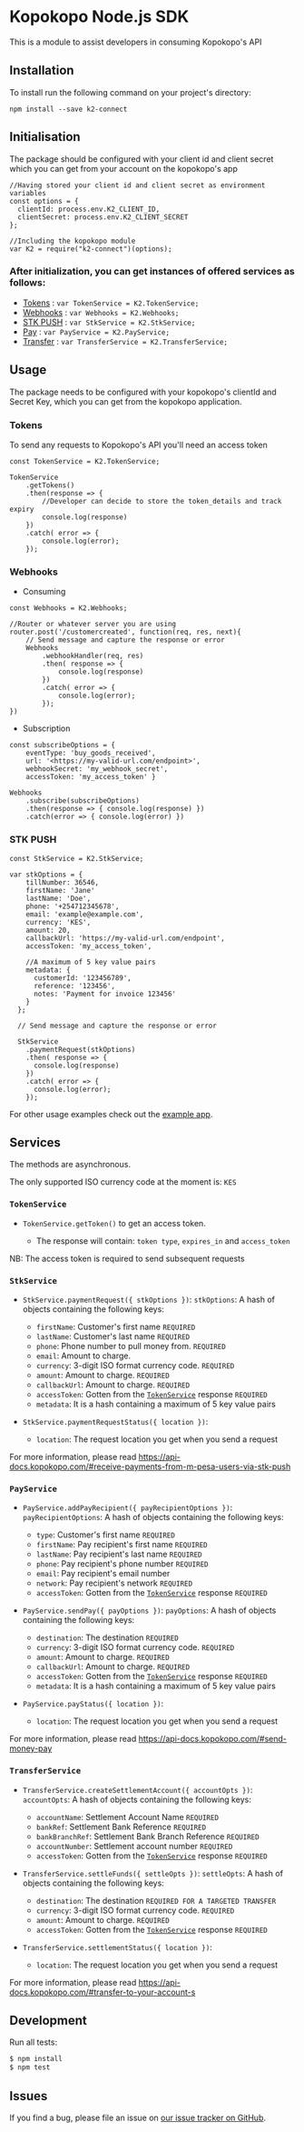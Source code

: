 # Kopokopo Node.js SDK

This is a module to assist developers in consuming Kopokopo's API

## Installation

To install run the following command on your project's directory:

```
npm install --save k2-connect
```

## Initialisation

The package should be configured with your client id and client secret which you can get from your account on the kopokopo's app

```node
//Having stored your client id and client secret as environment variables
const options = {
  clientId: process.env.K2_CLIENT_ID,
  clientSecret: process.env.K2_CLIENT_SECRET
};

//Including the kopokopo module
var K2 = require("k2-connect")(options);
```

### After initialization, you can get instances of offered services as follows:

- [Tokens](#tokenservice) : `var TokenService = K2.TokenService;`
- [Webhooks](#webhooks) : `var Webhooks = K2.Webhooks;`
- [STK PUSH](#stkservice) : `var StkService = K2.StkService;`
- [Pay](#payservice) : `var PayService = K2.PayService;`
- [Transfer](#transferservice) : `var TransferService = K2.TransferService;`

## Usage

The package needs to be configured with your kopokopo's clientId and Secret Key, which you can get from the kopokopo application.

### Tokens

To send any requests to Kopokopo's API you'll need an access token

```node
const TokenService = K2.TokenService;

TokenService
    .getTokens()
    .then(response => {
        //Developer can decide to store the token_details and track expiry
        console.log(response)
    })
    .catch( error => {
        console.log(error);
    });
```

### Webhooks

- Consuming

```node
const Webhooks = K2.Webhooks;

//Router or whatever server you are using
router.post('/customercreated', function(req, res, next){  
    // Send message and capture the response or error
    Webhooks
        .webhookHandler(req, res)
        .then( response => {
            console.log(response)
        })
        .catch( error => {
            console.log(error);
        });
})
```

- Subscription

```node
const subscribeOptions = { 
    eventType: 'buy_goods_received', 
    url: '<https://my-valid-url.com/endpoint>', 
    webhookSecret: 'my_webhook_secret', 
    accessToken: 'my_access_token' }

Webhooks 
    .subscribe(subscribeOptions) 
    .then(response => { console.log(response) }) 
    .catch(error => { console.log(error) })
```

### STK PUSH

```node
const StkService = K2.StkService;

var stkOptions = {
    tillNumber: 36546,
    firstName: 'Jane'
    lastName: 'Doe',
    phone: '+254712345678',
    email: 'example@example.com',
    currency: 'KES',
    amount: 20,
    callbackUrl: 'https://my-valid-url.com/endpoint',
    accessToken: 'my_access_token',

    //A maximum of 5 key value pairs
    metadata: {
      customerId: '123456789',
      reference: '123456',
      notes: 'Payment for invoice 123456'
    }
  };

  // Send message and capture the response or error

  StkService
    .paymentRequest(stkOptions)
    .then( response => {     
      console.log(response)
    })
    .catch( error => {
      console.log(error);
    });
```

For other usage examples check out the [example app](https://github.com/NicoNjora/FreshMeatButchery).

## Services

The methods are asynchronous.

The only supported ISO currency code at the moment is: `KES`

### `TokenService`

- `TokenService.getToken()` to get an access token.

  - The response will contain: `token type`, `expires_in` and `access_token`

NB: The access token is required to send subsequent requests

### `StkService`

- `StkService.paymentRequest({ stkOptions })`: `stkOptions`: A hash of objects containing the following keys:

  - `firstName`: Customer's first name `REQUIRED`
  - `lastName`: Customer's last name `REQUIRED`
  - `phone`: Phone number to pull money from. `REQUIRED`
  - `email`: Amount to charge.
  - `currency`: 3-digit ISO format currency code. `REQUIRED`
  - `amount`: Amount to charge. `REQUIRED`
  - `callbackUrl`: Amount to charge. `REQUIRED`
  - `accessToken`: Gotten from the [`TokenService`](#tokenservice) response `REQUIRED`
  - `metadata`: It is a hash containing a maximum of 5 key value pairs

- `StkService.paymentRequestStatus({ location })`:

  - `location`: The request location you get when you send a request

For more information, please read <https://api-docs.kopokopo.com/#receive-payments-from-m-pesa-users-via-stk-push>

### `PayService`

- `PayService.addPayRecipient({ payRecipientOptions })`: `payRecipientOptions`: A hash of objects containing the following keys:

  - `type`: Customer's first name `REQUIRED`
  - `firstName`: Pay recipient's first name `REQUIRED`
  - `lastName`: Pay recipient's last name `REQUIRED`
  - `phone`: Pay recipient's phone number `REQUIRED`
  - `email`: Pay recipient's email number
  - `network`: Pay recipient's network `REQUIRED`
  - `accessToken`: Gotten from the [`TokenService`](#tokenservice) response `REQUIRED`

- `PayService.sendPay({ payOptions })`: `payOptions`: A hash of objects containing the following keys:

  - `destination`: The destination `REQUIRED`
  - `currency`: 3-digit ISO format currency code. `REQUIRED`
  - `amount`: Amount to charge. `REQUIRED`
  - `callbackUrl`: Amount to charge. `REQUIRED`
  - `accessToken`: Gotten from the [`TokenService`](#tokenservice) response `REQUIRED`
  - `metadata`: It is a hash containing a maximum of 5 key value pairs

- `PayService.payStatus({ location })`:

  - `location`: The request location you get when you send a request

For more information, please read <https://api-docs.kopokopo.com/#send-money-pay>

### `TransferService`

- `TransferService.createSettlementAccount({ accountOpts })`: `accountOpts`: A hash of objects containing the following keys:

  - `accountName`: Settlement Account Name `REQUIRED`
  - `bankRef`: Settlement Bank Reference `REQUIRED`
  - `bankBranchRef`: Settlement Bank Branch Reference `REQUIRED`
  - `accountNumber`: Settlement account number `REQUIRED`
  - `accessToken`: Gotten from the [`TokenService`](#tokenservice) response `REQUIRED`

- `TransferService.settleFunds({ settleOpts })`: `settleOpts`: A hash of objects containing the following keys:

  - `destination`: The destination `REQUIRED FOR A TARGETED TRANSFER`
  - `currency`: 3-digit ISO format currency code. `REQUIRED`
  - `amount`: Amount to charge. `REQUIRED`
  - `accessToken`: Gotten from the [`TokenService`](#tokenservice) response `REQUIRED`

- `TransferService.settlementStatus({ location })`:

  - `location`: The request location you get when you send a request

For more information, please read <https://api-docs.kopokopo.com/#transfer-to-your-account-s>

## Development

Run all tests:

```bash
$ npm install
$ npm test
```

## Issues

If you find a bug, please file an issue on [our issue tracker on GitHub](https://github.com/kopokopo/k2-connect-node/issues).
